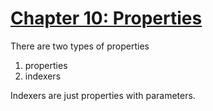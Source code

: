 # <u>Chapter 10: Properties</u>
There are two types of properties
1. properties
2. indexers

Indexers are just properties with parameters.